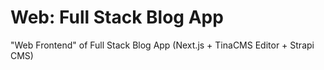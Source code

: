 # Web: Full Stack Blog App

"Web Frontend" of Full Stack Blog App (Next.js + TinaCMS Editor + Strapi CMS)
